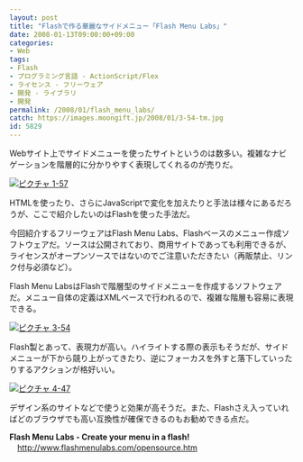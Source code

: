 ```yaml
---
layout: post
title: "Flashで作る華麗なサイドメニュー「Flash Menu Labs」"
date: 2008-01-13T09:00:00+09:00
categories:
- Web
tags: 
- Flash
- プログラミング言語 - ActionScript/Flex
- ライセンス - フリーウェア
- 開発 - ライブラリ
- 開発
permalink: /2008/01/flash_menu_labs/
catch: https://images.moongift.jp/2008/01/3-54-tm.jpg
id: 5829
---
```

Webサイト上でサイドメニューを使ったサイトというのは数多い。複雑なナビゲーションを階層的に分かりやすく表現してくれるのが売りだ。   
  
[![ピクチャ 1-57](https://images.moongift.jp/2008/01/1-57-tm.jpg)](https://images.moongift.jp/2008/01/1-57.png)  
  
HTMLを使ったり、さらにJavaScriptで変化を加えたりと手法は様々にあるだろうが、ここで紹介したいのはFlashを使った手法だ。   
  
今回紹介するフリーウェアはFlash Menu Labs、Flashベースのメニュー作成ソフトウェアだ。ソースは公開されており、商用サイトであっても利用できるが、ライセンスがオープンソースではないのでご注意いただきたい（再販禁止、リンク付与必須など）。   
<!--more-->  
Flash Menu LabsはFlashで階層型のサイドメニューを作成するソフトウェアだ。メニュー自体の定義はXMLベースで行われるので、複雑な階層も容易に表現できる。   
  
[![ピクチャ 3-54](https://images.moongift.jp/2008/01/3-54-tm.jpg)](https://images.moongift.jp/2008/01/3-54.png)  
  
Flash製とあって、表現力が高い。ハイライトする際の表示もそうだが、サイドメニューが下から競り上がってきたり、逆にフォーカスを外すと落下していったりするアクションが格好いい。   
  
[![ピクチャ 4-47](https://images.moongift.jp/2008/01/4-47-tm.jpg)](https://images.moongift.jp/2008/01/4-47.png)  
  
デザイン系のサイトなどで使うと効果が高そうだ。また、Flashさえ入っていればどのブラウザでも高い互換性が確保できるのもお勧めできる点だ。   
  
**Flash Menu Labs - Create your menu in a flash!**   
　[http://www.flashmenulabs.com/opensource.htm   
](http://www.flashmenulabs.com/opensource.htm)

